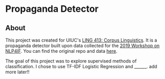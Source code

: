 # Propaganda Detector

## About
This project was created for UIUC's [LING 413: Corpus Linguistics](https://courses.illinois.edu/schedule/2025/spring/LING/413).  It is a propaganda detector built upon data collected for the [2019 Workshop on NLP4IF](http://www.netcopia.net/nlp4if/2019/index.html).  You can find the original repo and data [here](https://github.com/marcogdepinto/PropagandaDetection/tree/master?tab=readme-ov-file#pipeline-for-2019-workshop-on-nlp4if-censorship-disinformation-and-propaganda).

The goal of this project was to explore supervised methods of classification.  I chose to use TF-IDF Logistic Regression and ______.  add more later!!
